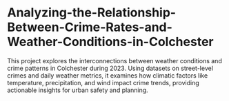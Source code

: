 # Analyzing-the-Relationship-Between-Crime-Rates-and-Weather-Conditions-in-Colchester
This project explores the interconnections between weather conditions and crime patterns in Colchester during 2023. Using datasets on street-level crimes and daily weather metrics, it examines how climatic factors like temperature, precipitation, and wind impact crime trends, providing actionable insights for urban safety and planning.

